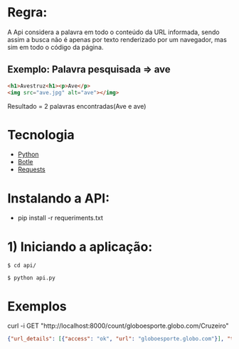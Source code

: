 # Regra:

A Api considera a palavra em todo o conteúdo da URL informada, sendo assim a busca não é apenas por texto renderizado por um navegador, mas sim em todo o código da página.

## Exemplo: Palavra pesquisada => ave
 ``` html
 <h1>Avestruz<h1><p>Ave</p>
 <img src="ave.jpg" alt="ave"></img>
  ```
 
 Resultado = 2 palavras encontradas(Ave e ave)
 
# Tecnologia

- [Python](https://www.python.org)
- [Botle](https://bottlepy.org/docs/dev/)
- [Requests](http://docs.python-requests.org/en/master/)


# Instalando a API:
* pip install -r requeriments.txt

# 1) Iniciando a aplicação:

```
$ cd api/
```
```
$ python api.py
```

# Exemplos
curl -i GET "http://localhost:8000/count/globoesporte.globo.com/Cruzeiro"
 ```json
 {"url_details": [{"access": "ok", "url": "globoesporte.globo.com"}], "total": 16, "word": "Cruzeiro"}
 ```
